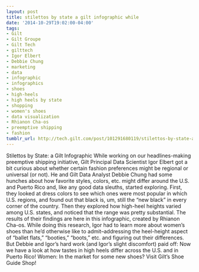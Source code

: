 ```yaml
---
layout: post
title: stilettos by state a gilt infographic while
date: '2014-10-29T19:02:00-04:00'
tags:
- Gilt
- Gilt Groupe
- Gilt Tech
- gilttech
- Igor Elbert
- Debbie Chung
- marketing
- data
- infographic
- infographics
- shoes
- high-heels
- high heels by state
- shopping
- women's shoes
- data visualization
- Rhianon Cha-os
- preemptive shipping
- fashion
tumblr_url: http://tech.gilt.com/post/101291680119/stilettos-by-state-a-gilt-infographic-while
---
```

Stilettos by State: a Gilt Infographic
While working on our headlines-making preemptive shipping initiative, Gilt Principal Data Scientist Igor Elbert got a bit curious about whether certain fashion preferences might be regional or universal (or not). He and Gilt Data Analyst Debbie Chung had some hunches about how favorite styles, colors, etc. might differ around the U.S. and Puerto Rico and, like any good data sleuths, started exploring.
First, they looked at dress colors to see which ones were most popular in which U.S. regions, and found out that black is, um, still the “new black” in every corner of the country. Then they explored how high-heel heights varied among U.S. states, and noticed that the range was pretty substantial. The results of their findings are here in this infographic, created by Rhianon Cha-os.
While doing this research, Igor had to learn more about women’s shoes than he’d otherwise like to admit–addressing the heel-height aspect of “ballet flats,” “booties,” “boots,” etc. and figuring out their differences. But Debbie and Igor’s hard work (and Igor’s slight discomfort) paid off: Now we have a look at how tastes in high heels differ across the U.S. and in Puerto Rico!
Women: In the market for some new shoes? Visit Gilt’s Shoe Guide Shop!
